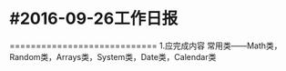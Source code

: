 #2016-09-26工作日报
============================
============================
1.应完成内容
    常用类——Math类，Random类，Arrays类，System类，Date类，Calendar类
